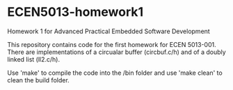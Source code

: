 # ECEN5013-homework1
Homework 1 for Advanced Practical Embedded Software Development

This repository contains code for the first homework for ECEN 5013-001.
There are implementations of a circualar buffer (circbuf.c/h) and of a doubly linked list (ll2.c/h).


Use 'make' to compile the code into the /bin folder and use 'make clean' to clean the build folder.
